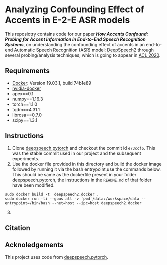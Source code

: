 # Analyzing Confounding Effect of Accents in E-2-E ASR models

This reposiotry contains code for our paper ***How Accents Confound: Probing for Accent Information in End-to-End Speech Recognition Systems***, on understanding the confounding effect of accents in an end-to-end Automatic Speech Recognition (ASR) model: [DeepSpeech2](https://github.com/SeanNaren/deepspeech.pytorch) through several probing/analysis techniques, which is going to appear in [ACL 2020](acl2020.org).

## Requirements
* [Docker](https://docs.docker.com/engine/release-notes/): Version 19.03.1, build 74b1e89
* [nvidia-docker](https://github.com/NVIDIA/nvidia-docker)
* apex==0.1
* numpy==1.16.3
* torch==1.1.0
* tqdm==4.31.1
* librosa==0.7.0
* scipy==1.3.1


## Instructions
1. Clone [deepspeech.pytorch](https://github.com/SeanNaren/deepspeech.pytorch) and checkout the commit id `e73ccf6`. This was the stable commit used in our project and the subsequent experiments.
2. Use the docker file provided in this directory and build the docker image followed by running it via the bash entrypoint,use the commands below. This should be same as the dockerfile present in your folder deepspeech.pytorch, the instructions in the `README.md` of that folder have been modified. 
```
sudo docker build -t  deepspeech2.docker .
sudo docker run -ti --gpus all -v `pwd`/data:/workspace/data --entrypoint=/bin/bash --net=host --ipc=host deepspeech2.docker
```
3. 

## Citation


## Acknoledgements
This project uses code from [deepspeech.pytorch](https://github.com/SeanNaren/deepspeech.pytorch).
